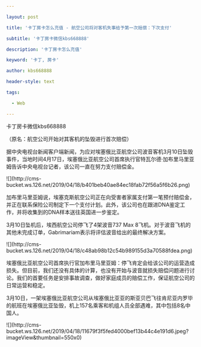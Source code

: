 ---
layout: post
title: '卡丁房卡怎么充值 - 航空公司将对客机失事给予第一次赔偿：下次支付'
subtitle: '卡丁房卡微信kbs668888'
description: '卡丁房卡怎么充值'
keyword: '卡丁, 房卡'
author: kbs668888
header-style: text
tags:
  - Web
---
卡丁房卡微信kbs668888

（原名：航空公司开始对其客机的坠毁进行首次赔偿）

据中央电视台新闻客户端新闻，为应对埃塞俄比亚航空公司波音客机3月10日坠毁事件，当地时间4月17日，埃塞俄比亚航空公司首席执行官特瓦尔德·加布里马里亚姆告诉中央电视台记者，该公司一直在努力支付赔偿金。

![](http://cms-
bucket.ws.126.net/2019/04/18/b401beb40ae84ec18fab72f56a5f6b26.png)

加布里马里亚姆说，埃塞克斯航空公司正在向受害者家属支付第一笔预付赔偿金，并正在联系保险公司制定下一个支付计划。此外，该公司也在跟进DNA鉴定工作，并将收集到的DNA样本送往英国进一步鉴定。

3月10日坠机后，埃西航空公司停飞了4架波音737 Max 8飞机。对于波音飞机的其他未完成订单，Gabrimariam表示将评估波音给出的最终解决方案。

![](http://cms-
bucket.ws.126.net/2019/04/18/c48ab98b12c54b989155d3a70588fdea.png)

埃塞俄比亚航空公司首席执行官加布里马里亚姆：停飞肯定会给该公司的运营造成损失。但目前，我们还没有具体的计算，也没有开始与波音就损失赔偿问题进行讨论。我们的首要任务是安排事故调查，做好家庭成员的赔偿工作，保证航空公司的日常运营和稳定。

3月10日，一架埃塞俄比亚航空公司从埃塞俄比亚亚的斯亚贝巴飞往肯尼亚内罗毕的航班在埃塞俄比亚坠毁，机上157名乘客和机组人员全部遇难，其中包括8名中国人。

![](http://cms-
bucket.ws.126.net/2019/04/18/11679f3f5fed4000bef13b44c4e191d6.jpeg?imageView&thumbnail=550x0)  

  


